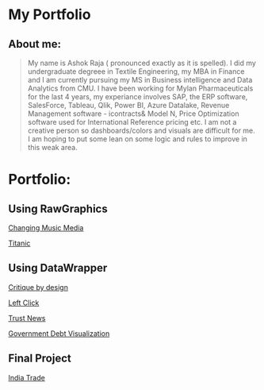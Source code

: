 # My Portfolio

## About me:
>My name is Ashok Raja ( pronounced exactly as it is spelled). I did my undergraduate degreee in Textile Engineering, my MBA in Finance and I am currently pursuing my MS in Business intelligence and Data Analytics from CMU.
I have been working for Mylan Pharmaceuticals for the last 4 years, my experiance involves SAP, the ERP software, SalesForce, Tableau, Qlik, Power BI, Azure Datalake, Revenue Management software - icontracts& Model N, Price Optimization software used for International Reference pricing etc. I am not a creative person so dashboards/colors and visuals are difficult for me. I am hoping to put some lean on some logic and rules to improve in this weak area.


# Portfolio:

## Using RawGraphics

[Changing Music Media](https://ashokraja123.github.io/visualizations/changing_music_media.md)

[Titanic](https://ashokraja123.github.io/visualizations/titanic.md)


## Using DataWrapper

[Critique by design](https://ashokraja123.github.io/visualizations/critiquebydesign.md)

[Left Click](https://ashokraja123.github.io/visualizations/left_click.md)

[Trust News](https://ashokraja123.github.io/visualizations/trust_news.md)

[Government Debt Visualization](https://ashokraja123.github.io/visualizations/dataviz2.md)


## Final Project

[India Trade](https://ashokraja123.github.io/visualizations/final_project_AshokRaja.md)
